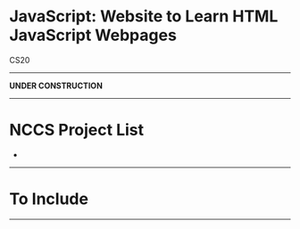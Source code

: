 # JavaScript: Website to Learn HTML JavaScript Webpages
CS20

---

**UNDER CONSTRUCTION**

---

# NCCS Project List
- 

---

# To Include

---
